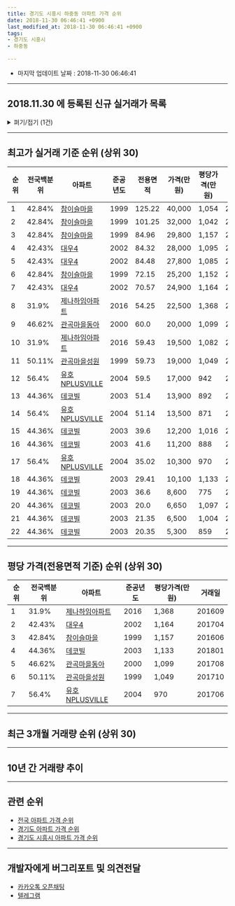 ```yaml
---
title: 경기도 시흥시 하중동 아파트 가격 순위
date: 2018-11-30 06:46:41 +0900
last_modified_at: 2018-11-30 06:46:41 +0900
tags:
- 경기도 시흥시
- 하중동

---
```


* 마지막 업데이트 날짜 : 2018-11-30 06:46:41

---

## 2018.11.30 에 등록된 신규 실거래가 목록

<details>
<summary>펴기/접기 (1건)</summary>
<div markdown="1">

|아파트|전국백분위|준공년도|전용면적|가격(만원)|평당가격(만원)|거래일|
|---|---|---|---|---|---|---|
|[대우4](https://search.naver.com/search.naver?query=%EA%B2%BD%EA%B8%B0%EB%8F%84+%EC%8B%9C%ED%9D%A5%EC%8B%9C+%ED%95%98%EC%A4%91%EB%8F%99+%EB%8C%80%EC%9A%B04)|42.43%|2002|84.32|23,000|900|<span style="color:red">201811</span>|


</div>
</details>

---

## 최고가 실거래 기준 순위 (상위 30)


|순위|전국백분위|아파트|준공년도|전용면적|가격(만원)|평당가격(만원)|거래일|
|---|---|---|---|---|---|---|---|
|1|42.84%|[참이슬마을](https://search.naver.com/search.naver?query=%EA%B2%BD%EA%B8%B0%EB%8F%84+%EC%8B%9C%ED%9D%A5%EC%8B%9C+%ED%95%98%EC%A4%91%EB%8F%99+%EC%B0%B8%EC%9D%B4%EC%8A%AC%EB%A7%88%EC%9D%84)|1999|125.22|40,000|1,054|200708|
|2|42.84%|[참이슬마을](https://search.naver.com/search.naver?query=%EA%B2%BD%EA%B8%B0%EB%8F%84+%EC%8B%9C%ED%9D%A5%EC%8B%9C+%ED%95%98%EC%A4%91%EB%8F%99+%EC%B0%B8%EC%9D%B4%EC%8A%AC%EB%A7%88%EC%9D%84)|1999|101.25|32,000|1,042|200707|
|3|42.84%|[참이슬마을](https://search.naver.com/search.naver?query=%EA%B2%BD%EA%B8%B0%EB%8F%84+%EC%8B%9C%ED%9D%A5%EC%8B%9C+%ED%95%98%EC%A4%91%EB%8F%99+%EC%B0%B8%EC%9D%B4%EC%8A%AC%EB%A7%88%EC%9D%84)|1999|84.96|29,800|1,157|201606|
|4|42.43%|[대우4](https://search.naver.com/search.naver?query=%EA%B2%BD%EA%B8%B0%EB%8F%84+%EC%8B%9C%ED%9D%A5%EC%8B%9C+%ED%95%98%EC%A4%91%EB%8F%99+%EB%8C%80%EC%9A%B04)|2002|84.32|28,000|1,095|201601|
|5|42.43%|[대우4](https://search.naver.com/search.naver?query=%EA%B2%BD%EA%B8%B0%EB%8F%84+%EC%8B%9C%ED%9D%A5%EC%8B%9C+%ED%95%98%EC%A4%91%EB%8F%99+%EB%8C%80%EC%9A%B04)|2002|84.48|27,800|1,085|201612|
|6|42.84%|[참이슬마을](https://search.naver.com/search.naver?query=%EA%B2%BD%EA%B8%B0%EB%8F%84+%EC%8B%9C%ED%9D%A5%EC%8B%9C+%ED%95%98%EC%A4%91%EB%8F%99+%EC%B0%B8%EC%9D%B4%EC%8A%AC%EB%A7%88%EC%9D%84)|1999|72.15|25,200|1,152|201703|
|7|42.43%|[대우4](https://search.naver.com/search.naver?query=%EA%B2%BD%EA%B8%B0%EB%8F%84+%EC%8B%9C%ED%9D%A5%EC%8B%9C+%ED%95%98%EC%A4%91%EB%8F%99+%EB%8C%80%EC%9A%B04)|2002|70.57|24,900|1,164|201704|
|8|31.9%|[제나하임아파트](https://search.naver.com/search.naver?query=%EA%B2%BD%EA%B8%B0%EB%8F%84+%EC%8B%9C%ED%9D%A5%EC%8B%9C+%ED%95%98%EC%A4%91%EB%8F%99+%EC%A0%9C%EB%82%98%ED%95%98%EC%9E%84%EC%95%84%ED%8C%8C%ED%8A%B8)|2016|54.25|22,500|1,368|201609|
|9|46.62%|[관곡마을동아](https://search.naver.com/search.naver?query=%EA%B2%BD%EA%B8%B0%EB%8F%84+%EC%8B%9C%ED%9D%A5%EC%8B%9C+%ED%95%98%EC%A4%91%EB%8F%99+%EA%B4%80%EA%B3%A1%EB%A7%88%EC%9D%84%EB%8F%99%EC%95%84)|2000|60.0|20,000|1,099|201708|
|10|31.9%|[제나하임아파트](https://search.naver.com/search.naver?query=%EA%B2%BD%EA%B8%B0%EB%8F%84+%EC%8B%9C%ED%9D%A5%EC%8B%9C+%ED%95%98%EC%A4%91%EB%8F%99+%EC%A0%9C%EB%82%98%ED%95%98%EC%9E%84%EC%95%84%ED%8C%8C%ED%8A%B8)|2016|59.43|19,500|1,082|201806|
|11|50.11%|[관곡마을성원](https://search.naver.com/search.naver?query=%EA%B2%BD%EA%B8%B0%EB%8F%84+%EC%8B%9C%ED%9D%A5%EC%8B%9C+%ED%95%98%EC%A4%91%EB%8F%99+%EA%B4%80%EA%B3%A1%EB%A7%88%EC%9D%84%EC%84%B1%EC%9B%90)|1999|59.73|19,000|1,049|201710|
|12|56.4%|[유호NPLUSVILLE](https://search.naver.com/search.naver?query=%EA%B2%BD%EA%B8%B0%EB%8F%84+%EC%8B%9C%ED%9D%A5%EC%8B%9C+%ED%95%98%EC%A4%91%EB%8F%99+%EC%9C%A0%ED%98%B8NPLUSVILLE)|2004|59.5|17,000|942|201708|
|13|44.36%|[데코빌](https://search.naver.com/search.naver?query=%EA%B2%BD%EA%B8%B0%EB%8F%84+%EC%8B%9C%ED%9D%A5%EC%8B%9C+%ED%95%98%EC%A4%91%EB%8F%99+%EB%8D%B0%EC%BD%94%EB%B9%8C)|2003|51.4|13,900|892|201609|
|14|56.4%|[유호NPLUSVILLE](https://search.naver.com/search.naver?query=%EA%B2%BD%EA%B8%B0%EB%8F%84+%EC%8B%9C%ED%9D%A5%EC%8B%9C+%ED%95%98%EC%A4%91%EB%8F%99+%EC%9C%A0%ED%98%B8NPLUSVILLE)|2004|51.14|13,500|871|201804|
|15|44.36%|[데코빌](https://search.naver.com/search.naver?query=%EA%B2%BD%EA%B8%B0%EB%8F%84+%EC%8B%9C%ED%9D%A5%EC%8B%9C+%ED%95%98%EC%A4%91%EB%8F%99+%EB%8D%B0%EC%BD%94%EB%B9%8C)|2003|39.6|12,200|1,016|201710|
|16|44.36%|[데코빌](https://search.naver.com/search.naver?query=%EA%B2%BD%EA%B8%B0%EB%8F%84+%EC%8B%9C%ED%9D%A5%EC%8B%9C+%ED%95%98%EC%A4%91%EB%8F%99+%EB%8D%B0%EC%BD%94%EB%B9%8C)|2003|41.6|11,200|888|201711|
|17|56.4%|[유호NPLUSVILLE](https://search.naver.com/search.naver?query=%EA%B2%BD%EA%B8%B0%EB%8F%84+%EC%8B%9C%ED%9D%A5%EC%8B%9C+%ED%95%98%EC%A4%91%EB%8F%99+%EC%9C%A0%ED%98%B8NPLUSVILLE)|2004|35.02|10,300|970|201706|
|18|44.36%|[데코빌](https://search.naver.com/search.naver?query=%EA%B2%BD%EA%B8%B0%EB%8F%84+%EC%8B%9C%ED%9D%A5%EC%8B%9C+%ED%95%98%EC%A4%91%EB%8F%99+%EB%8D%B0%EC%BD%94%EB%B9%8C)|2003|29.41|10,100|1,133|201801|
|19|44.36%|[데코빌](https://search.naver.com/search.naver?query=%EA%B2%BD%EA%B8%B0%EB%8F%84+%EC%8B%9C%ED%9D%A5%EC%8B%9C+%ED%95%98%EC%A4%91%EB%8F%99+%EB%8D%B0%EC%BD%94%EB%B9%8C)|2003|36.6|8,600|775|201504|
|20|44.36%|[데코빌](https://search.naver.com/search.naver?query=%EA%B2%BD%EA%B8%B0%EB%8F%84+%EC%8B%9C%ED%9D%A5%EC%8B%9C+%ED%95%98%EC%A4%91%EB%8F%99+%EB%8D%B0%EC%BD%94%EB%B9%8C)|2003|20.0|6,650|1,097|201704|
|21|44.36%|[데코빌](https://search.naver.com/search.naver?query=%EA%B2%BD%EA%B8%B0%EB%8F%84+%EC%8B%9C%ED%9D%A5%EC%8B%9C+%ED%95%98%EC%A4%91%EB%8F%99+%EB%8D%B0%EC%BD%94%EB%B9%8C)|2003|21.35|6,500|1,004|201801|
|22|44.36%|[데코빌](https://search.naver.com/search.naver?query=%EA%B2%BD%EA%B8%B0%EB%8F%84+%EC%8B%9C%ED%9D%A5%EC%8B%9C+%ED%95%98%EC%A4%91%EB%8F%99+%EB%8D%B0%EC%BD%94%EB%B9%8C)|2003|20.35|5,300|859|201704|


---

## 평당 가격(전용면적 기준) 순위 (상위 30)


|순위|전국백분위|아파트|준공년도|평당가격(만원)|거래일|
|---|---|---|---|---|---|
|1|31.9%|[제나하임아파트](https://search.naver.com/search.naver?query=%EA%B2%BD%EA%B8%B0%EB%8F%84+%EC%8B%9C%ED%9D%A5%EC%8B%9C+%ED%95%98%EC%A4%91%EB%8F%99+%EC%A0%9C%EB%82%98%ED%95%98%EC%9E%84%EC%95%84%ED%8C%8C%ED%8A%B8)|2016|1,368|201609|
|2|42.43%|[대우4](https://search.naver.com/search.naver?query=%EA%B2%BD%EA%B8%B0%EB%8F%84+%EC%8B%9C%ED%9D%A5%EC%8B%9C+%ED%95%98%EC%A4%91%EB%8F%99+%EB%8C%80%EC%9A%B04)|2002|1,164|201704|
|3|42.84%|[참이슬마을](https://search.naver.com/search.naver?query=%EA%B2%BD%EA%B8%B0%EB%8F%84+%EC%8B%9C%ED%9D%A5%EC%8B%9C+%ED%95%98%EC%A4%91%EB%8F%99+%EC%B0%B8%EC%9D%B4%EC%8A%AC%EB%A7%88%EC%9D%84)|1999|1,157|201606|
|4|44.36%|[데코빌](https://search.naver.com/search.naver?query=%EA%B2%BD%EA%B8%B0%EB%8F%84+%EC%8B%9C%ED%9D%A5%EC%8B%9C+%ED%95%98%EC%A4%91%EB%8F%99+%EB%8D%B0%EC%BD%94%EB%B9%8C)|2003|1,133|201801|
|5|46.62%|[관곡마을동아](https://search.naver.com/search.naver?query=%EA%B2%BD%EA%B8%B0%EB%8F%84+%EC%8B%9C%ED%9D%A5%EC%8B%9C+%ED%95%98%EC%A4%91%EB%8F%99+%EA%B4%80%EA%B3%A1%EB%A7%88%EC%9D%84%EB%8F%99%EC%95%84)|2000|1,099|201708|
|6|50.11%|[관곡마을성원](https://search.naver.com/search.naver?query=%EA%B2%BD%EA%B8%B0%EB%8F%84+%EC%8B%9C%ED%9D%A5%EC%8B%9C+%ED%95%98%EC%A4%91%EB%8F%99+%EA%B4%80%EA%B3%A1%EB%A7%88%EC%9D%84%EC%84%B1%EC%9B%90)|1999|1,049|201710|
|7|56.4%|[유호NPLUSVILLE](https://search.naver.com/search.naver?query=%EA%B2%BD%EA%B8%B0%EB%8F%84+%EC%8B%9C%ED%9D%A5%EC%8B%9C+%ED%95%98%EC%A4%91%EB%8F%99+%EC%9C%A0%ED%98%B8NPLUSVILLE)|2004|970|201706|


---

## 최근 3개월 거래량 순위 (상위 30)


<div style="width:100%;">
    <canvas id="deal_count_ranking" height="250"></canvas>
</div>


<script>
new Chart(document.getElementById("deal_count_ranking"), {
    type: 'horizontalBar',
    data: {
        labels: ['참이슬마을', '관곡마을동아', '대우4', '관곡마을성원', '데코빌', '유호NPLUSVILLE'],
        datasets: [{
            label: '실거래 수',
            data: [7, 7, 5, 4, 3, 1],
            borderColor: "rgba(255, 0, 128, 1)",
            backgroundColor: "rgba(255, 0, 128, 0.5)",
            fill: false,
        }]
    },
    options: {
        responsive: true,
        title: {
            display: true,
            text: '최근 3개월 거래량 순위'
        },
        tooltips: {
            mode: 'index',
            intersect: false,
            callbacks: {
                title: function(tooltipItems, data) {
                    return "실거래 수:";
                },
                label: function(tooltipItem, data) {
                    return data.labels[tooltipItem.index] + ": " + tooltipItem.xLabel;
                }
            }
        },
        hover: {
            mode: 'nearest',
            intersect: true
        },
        scales: {
            xAxes: [{
                display: true,
                scaleLabel: {
                    display: true,
                    labelString: '실거래 수'
                },
                ticks: {
                    suggestedMin: 0,
                }
            }],
            yAxes: [{
                display: true,
                ticks: {
                    autoSkip: false,
                    callback: function(value, index, values) {
                        if (value.length > 15)
                            return value.substr(0, 13) + "...";
                        else
                            return value;
                    }
                },
                scaleLabel: {
                    display: false,
                }
            }]
        }
    }
});

</script>


---

## 10년 간 거래량 추이


<div style="width:100%;">
    <canvas id="deal_progress" height="250"></canvas>
</div>

<script>
new Chart(document.getElementById("deal_progress"), {
    type: 'line',
    data: {
        labels: ['200811','200812','200901','200902','200903','200904','200905','200906','200907','200908','200909','200910','200911','200912','201001','201002','201003','201004','201005','201006','201007','201008','201009','201010','201011','201012','201101','201102','201103','201104','201105','201106','201107','201108','201109','201110','201111','201112','201201','201202','201203','201204','201205','201206','201207','201208','201209','201210','201211','201212','201301','201302','201303','201304','201305','201306','201307','201308','201309','201310','201311','201312','201401','201402','201403','201404','201405','201406','201407','201408','201409','201410','201411','201412','201501','201502','201503','201504','201505','201506','201507','201508','201509','201510','201511','201512','201601','201602','201603','201604','201605','201606','201607','201608','201609','201610','201611','201612','201701','201702','201703','201704','201705','201706','201707','201708','201709','201710','201711','201712','201801','201802','201803','201804','201805','201806','201807','201808','201809','201810','201811'],
        datasets: [{
            label: '실거래 수',
            pointRadius: 1,
            data: [4, 1, 4, 4, 8, 13, 33, 20, 9, 17, 19, 9, 11, 8, 7, 8, 6, 5, 5, 3, 8, 11, 15, 14, 12, 6, 17, 13, 17, 13, 15, 6, 17, 27, 9, 20, 8, 9, 12, 15, 10, 10, 9, 9, 4, 6, 9, 9, 11, 5, 5, 18, 17, 14, 11, 19, 13, 15, 21, 14, 13, 11, 12, 26, 20, 11, 15, 17, 15, 18, 15, 22, 16, 10, 26, 16, 26, 26, 19, 25, 17, 15, 21, 15, 10, 9, 10, 12, 13, 18, 15, 18, 11, 11, 20, 16, 4, 9, 8, 8, 8, 10, 8, 15, 16, 13, 11, 12, 17, 4, 17, 8, 11, 9, 12, 3, 5, 3, 12, 10, 5],
            borderColor: "rgba(255, 201, 14, 1)",
            backgroundColor: "rgba(255, 201, 14, 0.5)",
            fill: true,
        }]
    },
    options: {
        responsive: true,
        title: {
            display: true,
            text: '10년간 거래량 추이'
        },
        tooltips: {
            mode: 'index',
            intersect: false,
        },
        hover: {
            mode: 'nearest',
            intersect: true
        },
        scales: {
            xAxes: [{
                display: true,
                scaleLabel: {
                    display: true,
                    labelString: '년/월'
                }
            }],
            yAxes: [{
                display: true,
                ticks: {
                    suggestedMin: 0,
                },
                scaleLabel: {
                    display: true,
                    labelString: '실거래 수'
                }
            }]
        }
    }
});

</script>


---

## 관련 순위

- [전국 아파트 가격 순위](https://inasie.github.io/apt-ranking/전국)
- [경기도 아파트 가격 순위](https://inasie.github.io/apt-ranking/경기도)
- [경기도 시흥시 아파트 가격 순위](https://inasie.github.io/apt-ranking/경기도-시흥시)


---

## 개발자에게 버그리포트 및 의견전달

- [카카오톡 오픈채팅](https://open.kakao.com/o/gLJUAP4)
- [텔레그램](https://t.me/inasie)

